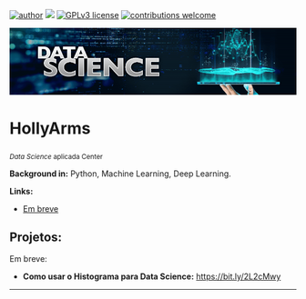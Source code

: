 [![author](https://img.shields.io/badge/author-carlosfab-red.svg)](https://www.linkedin.com/in/carlosfab) [![](https://img.shields.io/badge/python-3.7+-blue.svg)](https://www.python.org/downloads/release/python-365/) [![GPLv3 license](https://img.shields.io/badge/License-GPLv3-blue.svg)](http://perso.crans.org/besson/LICENSE.html) [![contributions welcome](https://img.shields.io/badge/contributions-welcome-brightgreen.svg?style=flat)](https://github.com/carlosfab/data_science/issues)

<p align="center">
  <img src="data-science-banner.png" >
</p>

# HollyArms
<sub>*Data Science* aplicada Center</sub>



**Background in:** Python, Machine Learning, Deep Learning.

**Links:**
* [Em breve](http://)


## Projetos:
Em breve:

* **Como usar o Histograma para Data Science:** https://bit.ly/2L2cMwy

---
